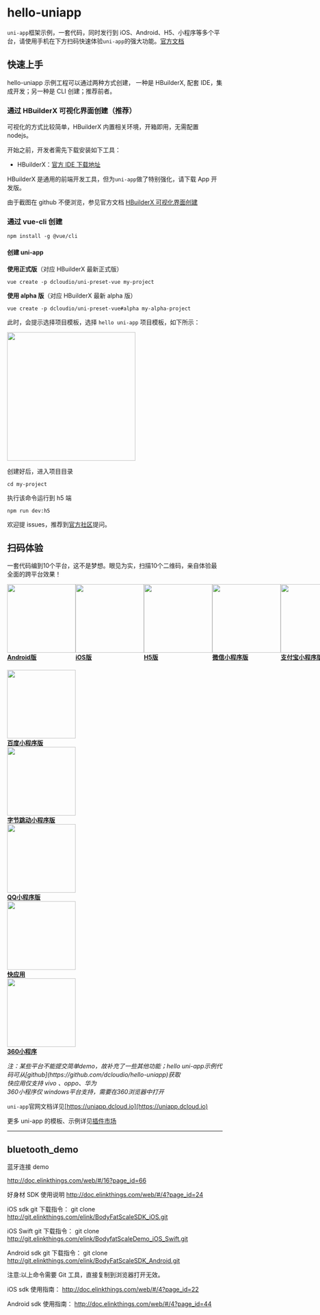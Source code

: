# hello-uniapp

`uni-app`框架示例，一套代码，同时发行到 iOS、Android、H5、小程序等多个平台，请使用手机在下方扫码快速体验`uni-app`的强大功能。[官方文档](https://uniapp.dcloud.net.cn/)

## 快速上手

hello-uniapp 示例工程可以通过两种方式创建， 一种是 HBuilderX, 配套 IDE，集成开发；另一种是 CLI 创建；推荐前者。

### 通过 HBuilderX 可视化界面创建（推荐）

可视化的方式比较简单，HBuilderX 内置相关环境，开箱即用，无需配置 nodejs。

开始之前，开发者需先下载安装如下工具：

- HBuilderX：[官方 IDE 下载地址](https://www.dcloud.io/hbuilderx.html)

HBuilderX 是通用的前端开发工具，但为`uni-app`做了特别强化，请下载 App 开发版。

由于截图在 github 不便浏览，参见官方文档 [HBuilderX 可视化界面创建](https://uniapp.dcloud.net.cn/quickstart?id=_1-%e9%80%9a%e8%bf%87-hbuilderx-%e5%8f%af%e8%a7%86%e5%8c%96%e7%95%8c%e9%9d%a2)

### 通过 vue-cli 创建

```
npm install -g @vue/cli
```

#### 创建 uni-app

**使用正式版**（对应 HBuilderX 最新正式版）

```
vue create -p dcloudio/uni-preset-vue my-project
```

**使用 alpha 版**（对应 HBuilderX 最新 alpha 版）

```
vue create -p dcloudio/uni-preset-vue#alpha my-alpha-project
```

此时，会提示选择项目模板，选择 `hello uni-app` 项目模板，如下所示：

<div>
<img src="https://img.cdn.aliyun.dcloud.net.cn/guide/uniapp/h5-cli-01.png" width="300">
</div>

创建好后，进入项目目录

```
cd my-project
```

执行该命令运行到 h5 端

```
npm run dev:h5
```

欢迎提 issues，推荐到[官方社区](https://ask.dcloud.net.cn/explore/)提问。

## 扫码体验

<div class="quick">
    <p>一套代码编到10个平台，这不是梦想。眼见为实，扫描10个二维码，亲自体验最全面的跨平台效果！</p>
    <div style="display: flex;">
      <a href="//m3w.cn/uniapp" target="_blank" class="clear-style barcode-view">
        <div class="barcode-img-box">
          <img src="https://web-assets.dcloud.net.cn/unidoc/zh/uni-android.png" width="160" />
        </div>
        <b>Android版</b>
      </a>
      <a href="https://itunes.apple.com/cn/app/hello-uni-app/id1417078253?mt=8" target="_blank" class="clear-style barcode-view">
        <div class="barcode-img-box">
          <img src="https://web-assets.dcloud.net.cn/unidoc/zh/uni-h5.png" width="160" />
        </div>
        <b>iOS版</b>
      </a>
      <a href="https://hellouniapp.dcloud.net.cn/" target="_blank" class="clear-style barcode-view">
        <div class="barcode-img-box">
          <img src="https://vkceyugu.cdn.bspapp.com/VKCEYUGU-dc-site/bb3ef7c0-517d-11eb-bdc1-8bd33eb6adaa.png" width="160" />
        </div>
        <b>H5版</b>
      </a>
      <a href="//m3w.cn/uniapp" target="_blank" class="clear-style barcode-view">
        <div class="barcode-img-box"><img src="//img.cdn.aliyun.dcloud.net.cn/guide/uniapp/gh_33446d7f7a26_430.jpg" width="160" /></div>
        <b>微信小程序版</b>
      </a>
      <a href="//m3w.cn/uniapp" target="_blank" class="clear-style barcode-view">
        <div class="barcode-img-box"><img src="https://web-assets.dcloud.net.cn/unidoc/zh/alipay1.png" width="160" /></div>
        <b>支付宝小程序版</b>
      </a>
    </div>
    <div class="flex-img-group-view" style="margin-top: 20px;">
      <a href="//m3w.cn/uniapp" target="_blank" class="clear-style barcode-view">
        <div class="barcode-img-box"><img src="https://web-assets.dcloud.net.cn/unidoc/zh/baidu-uniapp.png" width="160" /></div>
        <b>百度小程序版</b>
      </a>
      <a href="//m3w.cn/uniapp" target="_blank" class="clear-style barcode-view">
        <div class="barcode-img-box">
          <img src="https://img.cdn.aliyun.dcloud.net.cn/guide/uniapp/mp-toutiao.png" width="160" />
        </div>
        <b>字节跳动小程序版</b>
      </a>
      <a href="//m3w.cn/uniapp" target="_blank" class="clear-style barcode-view">
        <div class="barcode-img-box">
          <img src="https://img.cdn.aliyun.dcloud.net.cn/guide/uniapp/hello-uni-qq.png" width="160" />
        </div>
        <b>QQ小程序版</b>
      </a>
      <a href="//m3w.cn/uniapp" target="_blank" class="clear-style barcode-view">
        <div class="barcode-img-box">
          <img src="https://img.cdn.aliyun.dcloud.net.cn/guide/uniapp/hello-uni-qa-union.png" width="160" />
        </div>
        <b>快应用</b>
      </a>
      <a href="https://so.mp.360.cn/mp.html?appid=qh4j181qqtru354st6" target="_blank" class="clear-style barcode-view">
        <div class="barcode-img-box">
          <img src="https://img.cdn.aliyun.dcloud.net.cn/guide/uniapp/hello-uni-mp-360-qr.png" width="160" />
        </div>
        <b>360小程序</b>
      </a>
    </div>
    <p>
        <em>注：某些平台不能提交简单demo，故补充了一些其他功能；hello uni-app示例代码可从[github](https://github.com/dcloudio/hello-uniapp)获取</em></br>
        <em>快应用仅支持 vivo 、oppo、华为</em></br>
        <em>360小程序仅 windows平台支持，需要在360浏览器中打开</em></br>
    </p>
</div>

`uni-app`官网文档详见[https://uniapp.dcloud.io](https://uniapp.dcloud.io)

更多 uni-app 的模板、示例详见[插件市场](https://ext.dcloud.net.cn/)

---

## bluetooth_demo

蓝牙连接 demo

http://doc.elinkthings.com/web/#/16?page_id=66

好身材 SDK 使用说明
http://doc.elinkthings.com/web/#/4?page_id=24

iOS sdk git 下载指令：
git clone http://git.elinkthings.com/elink/BodyFatScaleSDK_iOS.git

iOS Swift git 下载指令：
git clone http://git.elinkthings.com/elink/BodyfatScaleDemo_iOS_Swift.git

Android sdk git 下载指令：
git clone http://git.elinkthings.com/elink/BodyFatScaleSDK_Android.git

注意:以上命令需要 Git 工具，直接复制到浏览器打开无效。

iOS sdk 使用指南：
http://doc.elinkthings.com/web/#/4?page_id=22

Android sdk 使用指南：
http://doc.elinkthings.com/web/#/4?page_id=44
